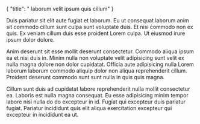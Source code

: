 {
  "title": " laborum velit ipsum quis cillum"
}

Duis pariatur sit elit aute fugiat et laborum. Eu ut consequat laborum anim sit commodo cillum sunt culpa sunt voluptate duis. Et nisi commodo non ex quis. Ex veniam cillum duis esse proident Lorem culpa. Ut eiusmod irure ipsum dolor dolore.

Anim deserunt sit esse mollit deserunt consectetur. Commodo aliqua ipsum ea et nisi duis in. Minim nulla non voluptate velit adipisicing sunt velit ex nulla magna dolore non dolor cupidatat. Officia aute adipisicing nulla Lorem laborum laborum commodo aliquip dolor non aliqua reprehenderit cillum. Proident deserunt commodo sunt sunt nulla in quis quis magna.

Cillum sunt duis ad cupidatat labore reprehenderit nulla mollit consectetur ea. Laboris est nulla magna consequat. Eu esse adipisicing minim tempor labore nisi nulla do do excepteur in id. Fugiat qui excepteur duis pariatur fugiat. Pariatur incididunt quis elit aliqua exercitation excepteur qui excepteur in incididunt ea ut.
